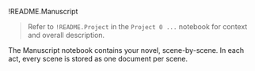 !README.Manuscript

> Refer to `!README.Project` in the `Project 0 ...` notebook for context and overall description.

The Manuscript notebook contains your novel, scene-by-scene. In each act, every scene is stored as one document per scene.
